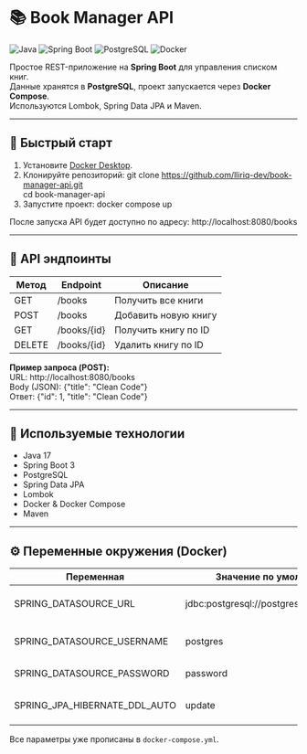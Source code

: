 # 📚 Book Manager API

![Java](https://img.shields.io/badge/Java-17-blue)
![Spring Boot](https://img.shields.io/badge/Spring%20Boot-3.3.0-green)
![PostgreSQL](https://img.shields.io/badge/PostgreSQL-15-blue)
![Docker](https://img.shields.io/badge/Docker-Compose-blue)

Простое REST-приложение на **Spring Boot** для управления списком книг.  
Данные хранятся в **PostgreSQL**, проект запускается через **Docker Compose**.  
Используются Lombok, Spring Data JPA и Maven.

---

## 🚀 Быстрый старт

1. Установите [Docker Desktop](https://www.docker.com/products/docker-desktop/).
2. Клонируйте репозиторий:
   git clone https://github.com/lliriq-dev/book-manager-api.git  
   cd book-manager-api
3. Запустите проект:
   docker compose up

После запуска API будет доступно по адресу: http://localhost:8080/books

---

## 🧩 API эндпоинты

Метод | Endpoint | Описание
--- | --- | ---
GET | /books | Получить все книги
POST | /books | Добавить новую книгу
GET | /books/{id} | Получить книгу по ID
DELETE | /books/{id} | Удалить книгу по ID

**Пример запроса (POST):**  
URL: http://localhost:8080/books  
Body (JSON): {"title": "Clean Code"}  
Ответ: {"id": 1, "title": "Clean Code"}

---

## 🧱 Используемые технологии

- Java 17
- Spring Boot 3
- PostgreSQL
- Spring Data JPA
- Lombok
- Docker & Docker Compose
- Maven

---

## ⚙️ Переменные окружения (Docker)

Переменная | Значение по умолчанию | Назначение
--- | --- | ---
SPRING_DATASOURCE_URL | jdbc:postgresql://postgres:5432/bookdb | URL подключения к базе
SPRING_DATASOURCE_USERNAME | postgres | Имя пользователя PostgreSQL
SPRING_DATASOURCE_PASSWORD | password | Пароль PostgreSQL
SPRING_JPA_HIBERNATE_DDL_AUTO | update | Автоматическое создание таблиц

Все параметры уже прописаны в `docker-compose.yml`.
